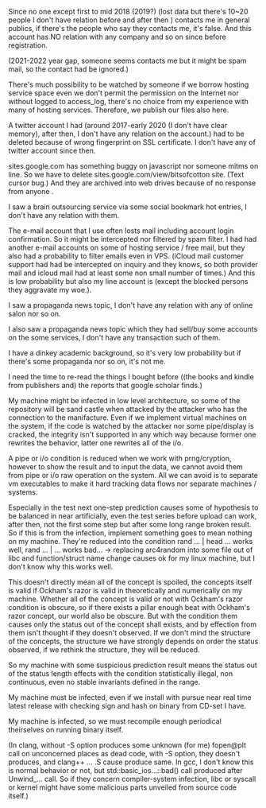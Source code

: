 Since no one except first to mid 2018 (2019?) (lost data but there's 10~20 people I don't have relation before and after then ) contacts me in general publics,
if there's the people who say they contacts me, it's false. And this account has NO relation with any company and so on since before registration. 

(2021-2022 year gap, someone seems contacts me but it might be spam mail, so the contact had be ignored.)

There's much possibility to be watched by someone if we borrow hosting service space even we don't permit the permission on the Internet nor 
without logged to access_log, there's no choice from my experience with many of hosting services. 
Therefore, we publish our files also here.

A twitter account I had (around 2017-early 2020 (I don\'t have clear memory), after then, I don't have any relation on the account.) had to be deleted
because of wrong fingerprint on SSL certificate. I don't have any of twitter account since then.

sites.google.com has something buggy on javascript nor someone mitms on line. So we have to delete sites.google.com/view/bitsofcotton site.
(Text cursor bug.) And they are archived into web drives because of no response from anyone .

I saw a brain outsourcing service via some social bookmark hot entries, I don't have any relation with them.

The e-mail account that I use often losts mail including account login confirmation. So it might be intercepted nor filtered by spam filter.
I had had another e-mail accounts on some of hosting service / free mail, but they also had a probability to filter emails even in VPS.
(iCloud mail customer support had had be intercepted on inquiry and they knows, so both provider mail and icloud mail had at least some non small number of times.)
And this is low probability but also my line account is (except the blocked persons they aggravate my woe.).

I saw a propaganda news topic, I don't have any relation with any of online salon nor so on.

I also saw a propaganda news topic which they had sell/buy some accounts on the some services, I don't have any transaction such of them.

I have a dinkey academic background, so it's very low probability but if there's some propaganda nor so on, it's not me.

I need the time to re-read the things I bought before ((the books and kindle from publishers and) the reports that google scholar finds.)

My machine might be infected in low level architecture, so some of the repository will be sand castle when attacked by the attacker who has the connection to the manifacture.
Even if we implement virtual machines on the system, if the code is watched by the attacker nor some pipe/display is cracked, the integrity isn't supported in any which way because former one rewrites the behavior, latter one rewrites all of the i/o.

A pipe or i/o condition is reduced when we work with prng/cryption, however to show the result and to input the data, we cannot avoid them from pipe or i/o raw operation on the system. All we can avoid is to separate vm executables to make it hard tracking data flows nor separate machines / systems.

Especially in the test next one-step prediction causes some of hypothesis to be balanced in near artificially, even the test series before upload can work, after then, not the first some step but after some long range broken result.
So if this is from the infection, implement something goes to mean nothing on my machine.
They're reduced into the condition rand ... \| head ... works well, rand ... \| ... works bad... -&gt; replacing arc4random into some file out of libc and function/struct name change causes ok for my linux machine, but I don't know why this works well.

This doesn't directly mean all of the concept is spoiled, the concepts itself is valid if Ockham's razor is valid in theoretically and numerically on my machine.
Whether all of the concept is valid or not with Ockham's razor condition is obscure, so if there exists a pillar enough beat with Ockham's razor concept, our world also be obscure.
But with the condition them causes only the status out of the concept shall exists, and by effection from them isn't thought if they doesn't observed. If we don't mind the structure of the concepts, the structure we have strongly depends on order the status observed, if we rethink the structure, they will be reduced.

So my machine with some suspicious prediction result means the status out of the status length effects with the condition statistically illegal, non continuous, even no stable invariants defined in the range.

My machine must be infected, even if we install with pursue near real time latest release with checking sign and hash on binary from CD-set I have.

My machine is infected, so we must recompile enough periodical theirselves on running binary itself.

(In clang, without -S option produces some unknown (for me) fopen@plt call on unconcerned places as dead code, with -S option, they doesn't produces, and clang++ ... .S cause produce same. In gcc, I don't know this is normal behavior or not, but std::basic_ios...::bad() call produced after Unwind_... call. So if they concern compiler-system infection, libc or syscall or kernel might have some malicious parts unveiled from source code itself.)
